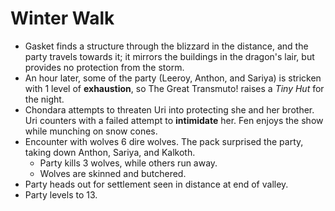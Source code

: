 <!-- TITLE: 2020 04 11 -->
<!-- SUBTITLE: A quick summary of 2020 04 11 -->

# Winter Walk

- Gasket finds a structure through the blizzard in the distance, and the party travels towards it; it mirrors the buildings in the dragon's lair, but provides no protection from the storm.
- An hour later, some of the party (Leeroy, Anthon, and Sariya) is stricken with 1 level of **exhaustion**, so The Great Transmuto! raises a *Tiny Hut* for the night.
- Chondara attempts to threaten Uri into protecting she and her brother. Uri counters with a failed attempt to **intimidate** her. Fen enjoys the show while munching on snow cones.
- Encounter with wolves 6 dire wolves. The pack surprised the party, taking down Anthon, Sariya, and Kalkoth.
  - Party kills 3 wolves, while others run away.
  - Wolves are skinned and butchered.
- Party heads out for settlement seen in distance at end of valley.
- Party levels to 13.